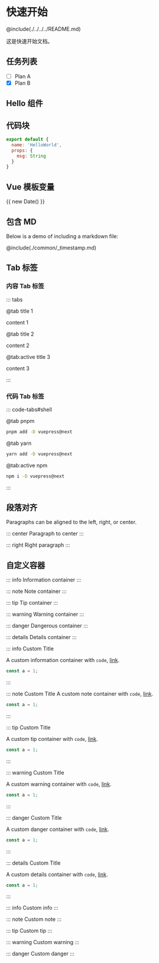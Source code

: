 # 快速开始

@include(./../../../README.md)


这是快速开始文档。



## 任务列表

- [ ] Plan A
- [x] Plan B

## Hello 组件

<HelloWorld name="Leon" />

## 代码块

```js
export default {
  name: 'HelloWorld',
  props: {
    msg: String
  }
}
```

## Vue 模板变量

{{ new Date() }}

## 包含 MD

Below is a demo of including a markdown file:

@include(./common/_timestamp.md)

## Tab 标签

### 内容 Tab 标签

::: tabs

@tab title 1

content 1

@tab title 2

content 2

@tab:active title 3

content 3

:::

### 代码 Tab 标签

::: code-tabs#shell

@tab pnpm

```bash
pnpm add -D vuepress@next
```

@tab yarn

```bash
yarn add -D vuepress@next
```

@tab:active npm

```bash
npm i -D vuepress@next
```

:::


## 段落对齐

Paragraphs can be aligned to the left, right, or center.

::: center
Paragraph to center
:::

::: right
Right paragraph
:::

## 自定义容器

::: info
Information container
:::

::: note
Note container
:::

::: tip
Tip container
:::

::: warning
Warning container
:::

::: danger
Dangerous container
:::

::: details
Details container
:::

::: info Custom Title

A custom information container with `code`, [link](#demo).

```js
const a = 1;
```

:::

::: note Custom Title
A custom note container with `code`, [link](#demo).

```js
const a = 1;
```

:::

::: tip Custom Title

A custom tip container with `code`, [link](#demo).

```js
const a = 1;
```

:::

::: warning Custom Title

A custom warning container with `code`, [link](#demo).

```js
const a = 1;
```

:::

::: danger Custom Title

A custom danger container with `code`, [link](#demo).

```js
const a = 1;
```

:::

::: details Custom Title

A custom details container with `code`, [link](#demo).

```js
const a = 1;
```

:::

::: info Custom info
:::

::: note Custom note
:::

::: tip Custom tip
:::

::: warning Custom warning
:::

::: danger Custom danger
:::
